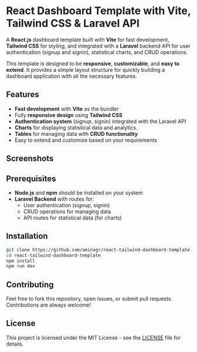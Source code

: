 # React Dashboard Template with Vite, Tailwind CSS & Laravel API

A **React.js** dashboard template built with **Vite** for fast development, **Tailwind CSS** for styling, and integrated with a **Laravel** backend API for user authentication (signup and signin), statistical charts, and CRUD operations.

This template is designed to be **responsive**, **customizable**, and **easy to extend**. It provides a simple layout structure for quickly building a dashboard application with all the necessary features.

## Features

- **Fast development** with **Vite** as the bundler
- Fully **responsive design** using **Tailwind CSS**
- **Authentication system** (signup, signin) integrated with the Laravel API
- **Charts** for displaying statistical data and analytics.
- **Tables** for managing data with **CRUD functionality**
- Easy to extend and customize based on your requirements

## Screenshots

## Prerequisites

- **Node.js** and **npm** should be installed on your system
- **Laravel Backend** with routes for:
  - User authentication (signup, signin)
  - CRUD operations for managing data
  - API routes for statistical data (for charts)

## Installation

```bash
git clone https://github.com/aminagr/react-tailwind-dashboard-template.git 
cd react-tailwind-dashboard-template
npm install
npm run dev
``` 
## Contributing

Feel free to fork this repository, open issues, or submit pull requests. Contributions are always welcome!

## License

This project is licensed under the MIT License - see the [LICENSE](LICENSE) file for details.
